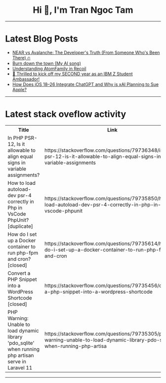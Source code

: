 <h1 align="center">Hi 👋, I'm Tran Ngoc Tam</h1>

---

# Latest Blog Posts 
<!-- BLOG-POST-LIST:START -->
- [NEAR vs Avalanche: The Developer&#39;s Truth &lpar;From Someone Who&#39;s Been There&rpar; 🔥](https://dev.to/majizzy/near-vs-avalanche-the-developers-truth-from-someone-whos-been-there-4553)
- [Burn down the town &lpar;My AI song&rpar;](https://dev.to/jacklehamster/burn-down-the-town-my-ai-song-1b76)
- [Understanding AtomFamily in Recoil](https://dev.to/safal_bhandari/understanding-atomfamily-in-recoil-4pd0)
- [🚀 Thrilled to kick off my SECOND year as an IBM Z Student Ambassador!](https://dev.to/retro788/thrilled-to-kick-off-my-second-year-as-an-ibm-z-student-ambassador-38pd)
- [How Does iOS 18–26 Integrate ChatGPT and Why is xAI Planning to Sue Apple?](https://dev.to/jovin_george_733dcfc16291/how-does-ios-18-26-integrate-chatgpt-and-why-is-xai-planning-to-sue-apple-3n47)
<!-- BLOG-POST-LIST:END -->

---

# Latest stack oveflow activity
<table>
  <tr><th>Title</th><th>Link</th></tr>
  <!-- STACKOVERFLOW:START --><tr><td>In PHP PSR-12, Is it allowable to align equal signs in variable assignments?</td><td>https://stackoverflow.com/questions/79736348/in-php-psr-12-is-it-allowable-to-align-equal-signs-in-variable-assignments</td></tr><tr><td>How to load autoload-dev psr-4 correctly in Php in VsCode PhpUnit? [duplicate]</td><td>https://stackoverflow.com/questions/79735850/how-to-load-autoload-dev-psr-4-correctly-in-php-in-vscode-phpunit</td></tr><tr><td>How do I set up a Docker container to run php-fpm and cron? [closed]</td><td>https://stackoverflow.com/questions/79735614/how-do-i-set-up-a-docker-container-to-run-php-fpm-and-cron</td></tr><tr><td>Convert a PHP Snippet into a WordPress Shortcode [closed]</td><td>https://stackoverflow.com/questions/79735456/convert-a-php-snippet-into-a-wordpress-shortcode</td></tr><tr><td>PHP Warning: Unable to load dynamic library &#39;pdo_sqlite&#39; when running php artisan serve in Laravel 11</td><td>https://stackoverflow.com/questions/79735305/php-warning-unable-to-load-dynamic-library-pdo-sqlite-when-running-php-artisa</td></tr><!-- STACKOVERFLOW:END -->
</table>

---


